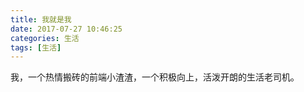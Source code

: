 ```yaml
---
title: 我就是我
date: 2017-07-27 10:46:25
categories: 生活
tags: [生活]
---
```

我，一个热情搬砖的前端小渣渣，一个积极向上，活泼开朗的生活老司机。
